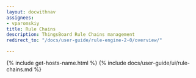 ```yaml
---
layout: docwithnav
assignees:
- vparomskiy
title: Rule Chains
description: ThingsBoard Rule Chains management
redirect_to: "/docs/user-guide/rule-engine-2-0/overview/"

---
```


{% include get-hosts-name.html %}
{% include docs/user-guide/ui/rule-chains.md %}